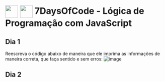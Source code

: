 <h1>
    <img align="center" width="40px" src="https://encrypted-tbn0.gstatic.com/images?q=tbn:ANd9GcSq-7P6VXwMhcSiPXAAeMwVW4mD_mj-slYTlPapw-NYfA&s"></a>
    <img align="center" width="40px" src="https://upload.wikimedia.org/wikipedia/commons/6/6a/JavaScript-logo.png"></a>
    <span>7DaysOfCode - Lógica de Programação com JavaScript</span>
</h1>

## Dia 1
Reescreva o código abaixo de maneira que ele imprima as informações de maneira correta, que faça sentido e sem erros:
![image](https://github.com/leticiamatie/7DaysOfCode/assets/89943392/65229e9b-99cd-47f1-9e6d-9f1d4541b1d4)

## Dia 2
